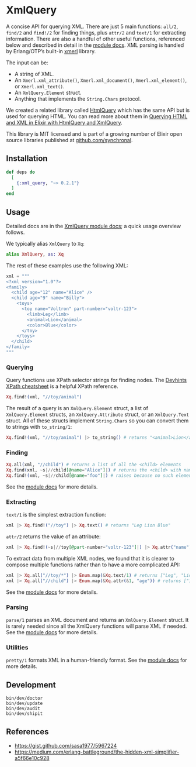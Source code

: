 # XmlQuery

A concise API for querying XML. There are just 5 main functions:
`all/2`, `find/2` and `find!/2` for finding things, plus `attr/2` and `text/1` for extracting
information. There are also a handful of other useful functions, referenced below and described in detail in
the [module docs](https://hexdocs.pm/xml_query/XmlQuery.html). XML parsing is handled by Erlang/OTP’s built-in
[xmerl](https://www.erlang.org/doc/man/xmerl) library.

The input can be:

* A string of XML.
* An `Xmerl.xml_attribute()`, `Xmerl.xml_document()`, `Xmerl.xml_element()`, or `Xmerl.xml_text()`.
* An `XmlQuery.Element` struct.
* Anything that implements the `String.Chars` protocol.

We created a related library called [HtmlQuery](https://hexdocs.pm/html_query/readme.html) which has the same API but
is used for querying HTML. You can read more about them in
[Querying HTML and XML in Elixir with HtmlQuery and XmlQuery](https://eahanson.com/articles/html-query-xml-query).

This library is MIT licensed and is part of a growing number of Elixir open source libraries published at
[github.com/synchronal](https://github.com/synchronal#elixir).

## Installation

```elixir
def deps do
  [
    {:xml_query, "~> 0.2.1"}
  ]
end
```

## Usage

Detailed docs are in the [XmlQuery module docs](https://hexdocs.pm/xml_query/XmlQuery.html); a quick usage
overview follows.

We typically alias `XmlQuery` to `Xq`:

```elixir
alias XmlQuery, as: Xq
```

The rest of these examples use the following XML:

```elixir
xml = """
<?xml version="1.0"?>
<family>
  <child age="12" name="Alice" />
  <child age="9" name="Billy">
    <toys>
      <toy name="Voltron" part-number="voltr-123">
        <limb>Leg</limb>
        <animal>Lion</animal>
        <color>Blue</color>
      </toy>
    </toys>
  </child>
</family>
"""
```

### Querying

Query functions use XPath selector strings for finding nodes. The
[Devhints XPath cheatsheet](https://devhints.io/xpath) is a helpful XPath reference.

```elixir
Xq.find!(xml, "//toy/animal")
```

The result of a query is an `XmlQuery.Element` struct, a list of `XmlQuery.Element` structs, an `XmlQuery.Attribute`
struct, or an `XmlQuery.Text` struct. All of these structs implement `String.Chars` so you can convert them to strings
with `to_string/1`:

```elixir
Xq.find!(xml, "//toy/animal") |> to_string() # returns "<animal>Lion</animal>"
```

### Finding

```elixir
Xq.all(xml, "//child") # returns a list of all the <child> elements
Xq.find(xml, ~s|//child[@name="Alice"]|) # returns the <child> with name "Alice"
Xq.find!(xml, ~s|//child[@name="foo"]|) # raises because no such element exists
```

See the [module docs](https://hexdocs.pm/xml_query/XmlQuery.html) for more details.

### Extracting

`text/1` is the simplest extraction function:

```elixir
xml |> Xq.find!("//toy") |> Xq.text() # returns "Leg Lion Blue"
```

`attr/2` returns the value of an attribute:

```elixir
xml |> Xq.find!(~s|//toy[@part-number="voltr-123"]|) |> Xq.attr("name") # returns "Voltron"
```

To extract data from multiple XML nodes, we found that it is clearer to compose multiple functions rather than to
have a more complicated API:

```elixir
xml |> Xq.all("//toy/*") |> Enum.map(&Xq.text/1) # returns ["Leg", "Lion", "Blue"]
xml |> Xq.all("//child") |> Enum.map(&Xq.attr(&1, "age")) # returns ["12", "9"]
```

See the [module docs](https://hexdocs.pm/xml_query/XmlQuery.html) for more details.

### Parsing

`parse/1` parses an XML document and returns an `XmlQuery.Element` struct. It is rarely needed since all the XmlQuery
functions will parse XML if needed. See the [module docs](https://hexdocs.pm/xml_query/XmlQuery.html) for more details.

### Utilities

`pretty/1` formats XML in a human-friendly format. See the [module docs](https://hexdocs.pm/xml_query/XmlQuery.html)
for more details.

## Development

```shell
bin/dev/doctor
bin/dev/update
bin/dev/audit
bin/dev/shipit
```

## References

- https://gist.github.com/sasa1977/5967224
- https://medium.com/erlang-battleground/the-hidden-xml-simplifier-a5f66e10c928

